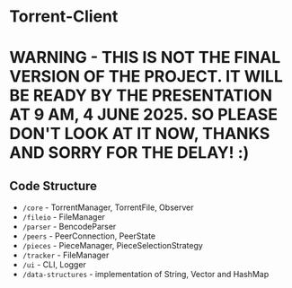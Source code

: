 # Torrent-Client

# WARNING - THIS IS NOT THE FINAL VERSION OF THE PROJECT. IT WILL BE READY BY THE PRESENTATION AT 9 AM, 4 JUNE 2025. SO PLEASE DON'T LOOK AT IT NOW, THANKS AND SORRY FOR THE DELAY! :)

## Code Structure

- `/core` - TorrentManager, TorrentFile, Observer
- `/fileio` - FileManager
- `/parser` - BencodeParser
- `/peers` - PeerConnection, PeerState
- `/pieces` - PieceManager, PieceSelectionStrategy
- `/tracker` - FileManager
- `/ui` - CLI, Logger
- `/data-structures` - implementation of String, Vector and HashMap
